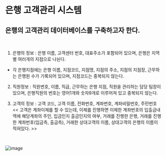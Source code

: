 # 은행 고객관리 시스템

## 은행의 고객관리 데이터베이스를 구축하고자 한다.
<br>

1. 은행의 정보 : 은행 이름, 고객센터 번호, 대표주소가 포함되어 있으며, 은행은 지역별 여러개의 지점으로 나뉜다.
 - 각 은행지점에는 은행 이름, 지점코드, 지점명, 지점의 주소, 지점의 지점장, 근무하는 은행원 수가 기록되어 있으며, 지점코드는 중복되지 않는다.

2.  직원정보 : 직원번호, 이름, 직급, 근무하는 은행 지점, 직원을 관리하는 담당 팀장이 있으며, 은행직원의 번호는 영어1개와 숫자9개로 이루어져 있고 중복되지 않는다.

3. 고객의 정보 : 고객 코드, 고객 이름, 전화번호, 계좌번호, 계좌비밀번호, 주민번호 <br>
 << 고객은 계좌이체를 할 수 있는데, 이체를 진행하면 이체한 계좌번호의 입출금내역에 해당계좌의 주인, 입금인지 출금인지의 여부, 거래를 진행한 은행, 거래를 진행한 계좌번호(입금측, 출금측), 거래한 상대고객의 이름, 상대고객의 은행의 이름이 적혀있다.  >>

 <br>

 ![image](https://user-images.githubusercontent.com/81462623/148728769-16df7a3a-9a0c-4721-b4a2-948fbfedc208.JPG)
